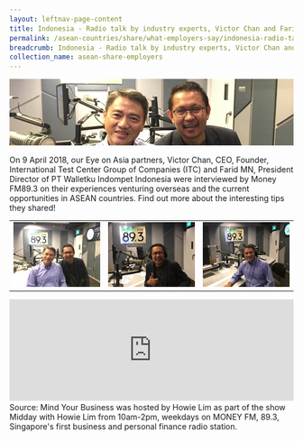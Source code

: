 ```yaml
---
layout: leftnav-page-content
title: Indonesia - Radio talk by industry experts, Victor Chan and Farid MN
permalink: /asean-countries/share/what-employers-say/indonesia-radio-talk-by-industry-experts/
breadcrumb: Indonesia - Radio talk by industry experts, Victor Chan and Farid MN
collection_name: asean-share-employers
---
```


<img src="\images\asean-employers\Indonesia-radio-talk.jpg" alt="Indonesia Insights about Yogyakarta banner" style="width:800px;" />

On 9 April 2018, our Eye on Asia partners, Victor Chan, CEO, Founder, International Test Center Group of Companies (ITC) and Farid MN, President Director of PT Walletku Indompet Indonesia were interviewed by Money FM89.3 on their experiences venturing overseas and the current opportunities in ASEAN countries. Find out more about the interesting tips they shared!

<table>
<tr>
<td>
<a href="\images\asean-employers\Indonesia-radio-talk-1.jpg"><img  src="\images\asean-employers\Indonesia-radio-talk-1.jpg" width="250" /></a>
</td>
<td>
<a href="\images\asean-employers\Indonesia-radio-talk-2.jpg"><img  src="\images\asean-employers\Indonesia-radio-talk-2.jpg" width="250" /></a>
</td>
<td>
<a href="\images\asean-employers\Indonesia-radio-talk-3.jpg"><img  src="\images\asean-employers\Indonesia-radio-talk-3.jpg" width="250" /></a>
</td>
</tr>
</table>

<iframe src="https://omny.fm/shows/money-fm-893/mind-your-business-victor-chan-ceo-founder-interna/embed?style=cover" width="100%" height="180" frameborder="0"></iframe>
Source: Mind Your Business was hosted by Howie Lim as part of the show Midday with Howie Lim from 10am-2pm, weekdays on MONEY FM, 89.3, Singapore's first business and personal finance radio station.
